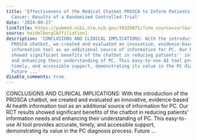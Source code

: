 ```yaml
---
title: 'Effectiveness of the Medical Chatbot PROSCA to Inform Patients About Prostate
  Cancer: Results of a Randomized Controlled Trial'
date: '2024-09-27'
linkTitle: https://pubmed.ncbi.nlm.nih.gov/39329071/?utm_source=curl&utm_medium=rss&utm_campaign=pubmed-2&utm_content=1FakS-2QOkCT8HsMOQP1bCRQ4YzyumYOmxmF0moLsQ3dFB1E9V&fc=20220326224207&ff=20240927184334&v=2.18.0.post9+e462414
source: heidelberg[Affiliation]
description: 'CONCLUSIONS AND CLINICAL IMPLICATIONS: With the introduction of the
  PROSCA chatbot, we created and evaluated an innovative, evidence-based AI health
  information tool as an additional source of information for PC. Our RCT results
  showed significant benefits of the chatbot in reducing patients'' information needs
  and enhancing their understanding of PC. This easy-to-use AI tool provides accurate,
  timely, and accessible support, demonstrating its value in the PC diagnosis process.
  Future ...'
disable_comments: true
---
```

CONCLUSIONS AND CLINICAL IMPLICATIONS: With the introduction of the PROSCA chatbot, we created and evaluated an innovative, evidence-based AI health information tool as an additional source of information for PC. Our RCT results showed significant benefits of the chatbot in reducing patients' information needs and enhancing their understanding of PC. This easy-to-use AI tool provides accurate, timely, and accessible support, demonstrating its value in the PC diagnosis process. Future ...